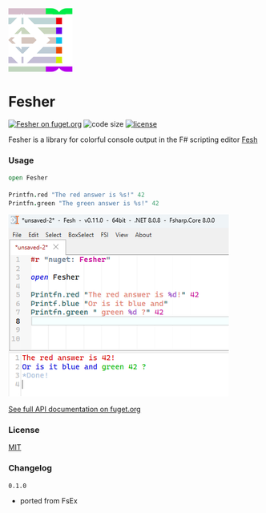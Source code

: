 
![Logo](https://raw.githubusercontent.com/goswinr/Fesher/main/Doc/logo128.png)
# Fesher

[![Fesher on fuget.org](https://www.fuget.org/packages/Fesher/badge.svg)](https://www.fuget.org/packages/Fesher)
![code size](https://img.shields.io/github/languages/code-size/goswinr/Fesher.svg)
[![license](https://img.shields.io/github/license/goswinr/Fesher)](LICENSE)


Fesher is a library for colorful console output in the F# scripting editor [Fesh](https://github.com/goswinr/Fesh)

### Usage

```fsharp
open Fesher

Printfn.red "The red answer is %s!" 42
Printfn.green "The green answer is %s!" 42

```

![Screenshot](https://raw.githubusercontent.com/goswinr/Fesher/main/Doc/screen.png)

[See full API documentation on fuget.org](https://www.fuget.org/packages/Fesher)

### License
[MIT](https://raw.githubusercontent.com/goswinr/Fesher/main/LICENSE.md)

### Changelog

`0.1.0`
- ported from FsEx
